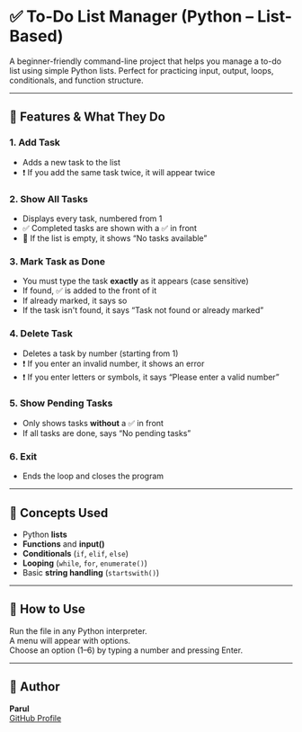 # ✅ To-Do List Manager (Python – List-Based)

A beginner-friendly command-line project that helps you manage a to-do list using simple Python lists. Perfect for practicing input, output, loops, conditionals, and function structure.

---

## 🚀 Features & What They Do

### 1. **Add Task**
- Adds a new task to the list
- ❗ If you add the same task twice, it will appear twice

### 2. **Show All Tasks**
- Displays every task, numbered from 1
- ✅ Completed tasks are shown with a ✅ in front
- 🛑 If the list is empty, it shows “No tasks available”

### 3. **Mark Task as Done**
- You must type the task **exactly** as it appears (case sensitive)
- If found, ✅ is added to the front of it
- If already marked, it says so
- If the task isn't found, it says “Task not found or already marked”

### 4. **Delete Task**
- Deletes a task by number (starting from 1)
- ❗ If you enter an invalid number, it shows an error
- ❗ If you enter letters or symbols, it says “Please enter a valid number”

### 5. **Show Pending Tasks**
- Only shows tasks **without** a ✅ in front
- If all tasks are done, says “No pending tasks”

### 6. **Exit**
- Ends the loop and closes the program

---

## 🧠 Concepts Used

- Python **lists**
- **Functions** and **input()**
- **Conditionals** (`if`, `elif`, `else`)
- **Looping** (`while`, `for`, `enumerate()`)
- Basic **string handling** (`startswith()`)

---

## 📌 How to Use

Run the file in any Python interpreter.  
A menu will appear with options.  
Choose an option (1–6) by typing a number and pressing Enter.

---

## 👤 Author

**Parul**  
[GitHub Profile](https://github.com/Parul-01)

